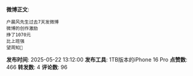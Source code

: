 **微博正文**: 
```
户晨风先生过去7天发微博
微博的创作激励
挣了1070元
比上班强
望周知🙏
```
**发布时间**: 2025-05-22 13:12:00
**发布工具**: 1TB版本的iPhone 16 Pro
**点赞数**: 466
**转发数**: 4
**评论数**: 96
